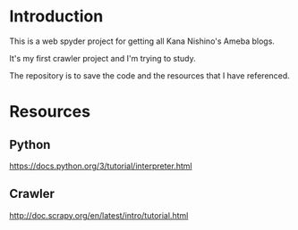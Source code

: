 # Introduction

This is a web spyder project for getting all Kana Nishino's Ameba blogs.

It's my first crawler project and I'm trying to study.

The repository is to save the code and the resources that I have referenced.

# Resources

## Python
https://docs.python.org/3/tutorial/interpreter.html

## Crawler
http://doc.scrapy.org/en/latest/intro/tutorial.html
